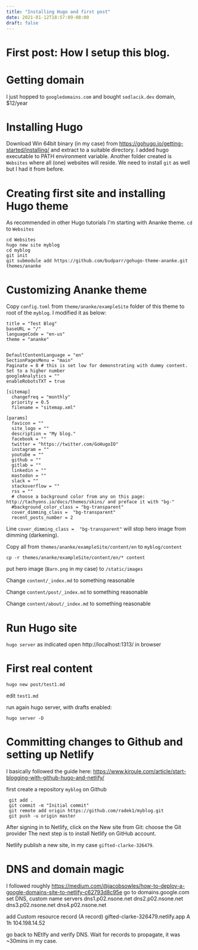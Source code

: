 ```yaml
---
title: "Installing Hugo and first post"
date: 2021-01-12T18:57:09-08:00
draft: false
---
```


First post: How I setup this blog.
===========
# Getting domain
I just hopped to `googledomains.com` and bought `sedlacik.dev` domain, $12/year

# Installing Hugo
Download Win 64bit binary (in my case) from https://gohugo.io/getting-started/installing/ and extract to a suitable directory.
I added hugo executable to PATH environment variable. Another folder created is `Websites` where all (one) websites will reside.
We need to install `git` as well but I had it from before.

# Creating first site and installing Hugo theme
As recommended in other Hugo tutorials I'm starting with Ananke theme.
`cd` to `Websites`
```shell
cd Websites
hugo new site myblog
cd myblog
git init
git submodule add https://github.com/budparr/gohugo-theme-ananke.git themes/ananke
```


# Customizing Ananke theme
Copy `config.toml` from `theme/ananke/exampleSite` folder of this theme to root of the `myblog`. 
I modified it as below:

```
title = "Test Blog"
baseURL = "/"
languageCode = "en-us"
theme = "ananke"


DefaultContentLanguage = "en"
SectionPagesMenu = "main"
Paginate = 8 # this is set low for demonstrating with dummy content. Set to a higher number
googleAnalytics = ""
enableRobotsTXT = true

[sitemap]
  changefreq = "monthly"
  priority = 0.5
  filename = "sitemap.xml"

[params]
  favicon = ""
  site_logo = ""
  description = "My blog."
  facebook = ""
  twitter = "https://twitter.com/GoHugoIO"
  instagram = ""
  youtube = ""
  github = ""
  gitlab = ""
  linkedin = ""
  mastodon = ""
  slack = ""
  stackoverflow = ""
  rss = ""
  # choose a background color from any on this page: http://tachyons.io/docs/themes/skins/ and preface it with "bg-"
  #background_color_class = "bg-transparent"
  cover_dimming_class =  "bg-transparent"
  recent_posts_number = 2
```
  
Line `cover_dimming_class =  "bg-transparent"` will stop hero image from dimming (darkening).

Copy all from `themes/ananke/exampleSite/content/en` to `myblog/content`

`cp -r themes/ananke/exampleSite/content/en/* content`

put hero image (`Barn.png` in my case) to `/static/images`

Change `content/_index.md` to something reasonable

Change `content/post/_index.md` to something reasonable

Change `content/about/_index.md` to something reasonable

# Run Hugo site
`hugo server`
as indicated open http://localhost:1313/ in browser

# First real content
`hugo new post/test1.md`

edit `test1.md`

run again hugo server, with drafts enabled: 

`hugo server -D`

# Committing changes to Github and setting up Netlify

I basically followed the guide here: https://www.kiroule.com/article/start-blogging-with-github-hugo-and-netlify/

first create a repository `myblog` on Github
```
 git add .
 git commit -m "Initial commit"
 git remote add origin https://github.com/radek1/myblog.git
 git push -u origin master
```

After signing in to Netlify, click on the New site from Git:
choose the Git provider
The next step is to install Netlify on GitHub account.

Netlify publish a new site, in my case `gifted-clarke-326479`.

# DNS and domain magic

I followed roughly https://medium.com/@jacobsowles/how-to-deploy-a-google-domains-site-to-netlify-c62793d8c95e
go to domains.google.com
set DNS, custom name servers
dns1.p02.nsone.net
dns2.p02.nsone.net
dns3.p02.nsone.net
dns4.p02.nsone.net

add Custom resource record (A record)
gifted-clarke-326479.netlify.app
A
1h
104.198.14.52

go back to NEtlfy and verify DNS. Wait for records to propagate, it was ~30mins in my case.









